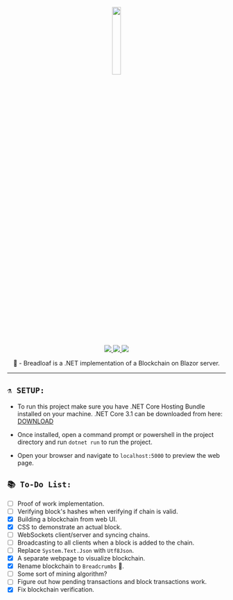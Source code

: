 <p align="center">
	<img src="https://i.imgur.com/4XONqbe.png" width="20%"/>
	</br>
	<a href="https://discord.gg/ZJaVXK8">
		<img src="https://img.shields.io/badge/Discord-Support-%237289DA.svg?logo=discord&style=for-the-badge&logoWidth=20&labelColor=0d0d0d" />
	</a>
  	<a href="http://buymeacoff.ee/Yucked">
		<img src="https://img.shields.io/badge/Buy%20Me%20A-Coffee-%23FF813F.svg?logo=buy-me-a-coffee&style=for-the-badge&logoWidth=20&labelColor=0d0d0d" />
	</a>
  	<a href="https://dev.azure.com/Yucked/Builds/_build?definitionId=3">
		<img src="https://img.shields.io/azure-devops/build/yucked/24313938-90f7-4803-a2c4-3f5493129c43/3?color=%23CB2E6D&label=Build%20Status&logo=azure-pipelines&logoColor=%232560E0&style=for-the-badge&labelColor=131313&logoWidth=20" />
	</a>
	<p align="center">
	     🍞 - Breadloaf is a .NET implementation of a Blockchain on Blazor server.
  </p>
</p>

---

## `⚗️ SETUP:`
- To run this project make sure you have .NET Core Hosting Bundle installed on your machine. 
.NET Core 3.1 can be downloaded from here: [DOWNLOAD](https://dotnet.microsoft.com/download/dotnet-core/3.1)

- Once installed, open a command prompt or powershell in the project directory and run `dotnet run` to run the project.

- Open your browser and navigate to `localhost:5000` to preview the web page.

## `📚 To-Do List:`
- [ ] Proof of work implementation.
- [ ] Verifying block's hashes when verifying if chain is valid.
- [x] Building a blockchain from web UI.
- [x] CSS to demonstrate an actual block.
- [ ] WebSockets client/server and syncing chains.
- [ ] Broadcasting to all clients when a block is added to the chain.
- [ ] Replace `System.Text.Json` with `Utf8Json`.
- [x] A separate webpage to visualize blockchain.
- [x] Rename blockchain to `Breadcrumbs` 🍞.
- [ ] Some sort of mining algorithm?
- [ ] Figure out how pending transactions and block transactions work.
- [x] Fix blockchain verification.
